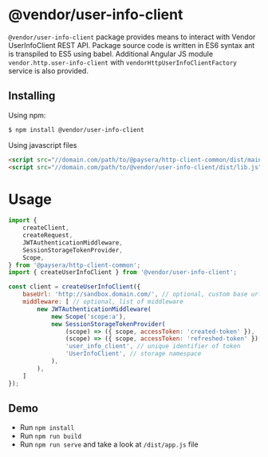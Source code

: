 # @vendor/user-info-client

`@vendor/user-info-client` package provides means to interact with Vendor UserInfoClient REST API.
Package source code is written in ES6 syntax ant is transpiled to ES5 using babel.
Additional Angular JS module `vendor.http.user-info-client` with `vendorHttpUserInfoClientFactory` service is also provided.

## Installing
Using npm:
```bash
$ npm install @vendor/user-info-client
```

Using javascript files
```html
<script src="//domain.com/path/to/@paysera/http-client-common/dist/main.js"></script>
<script src="//domain.com/path/to/@vendor/user-info-client/dist/lib.js"></script>
```

# Usage
```js
import {
    createClient,
    createRequest,
    JWTAuthenticationMiddleware,
    SessionStorageTokenProvider,
    Scope,
} from '@paysera/http-client-common';
import { createUserInfoClient } from '@vendor/user-info-client';

const client = createUserInfoClient({
    baseUrl: 'http://sandbox.domain.com/', // optional, custom base url
    middleware: [ // optional, list of middleware
        new JWTAuthenticationMiddleware(
            new Scope('scope:a'),
            new SessionStorageTokenProvider(
                (scope) => ({ scope, accessToken: 'created-token' }),
                (scope) => ({ scope, accessToken: 'refreshed-token' }),
                'user_info_client', // unique identifier of token
                'UserInfoClient', // storage namespace
            ),
        ),
    ]
});
```

## Demo
 - Run `npm install`
 - Run `npm run build`
 - Run `npm run serve` and take a look at `/dist/app.js` file
